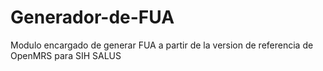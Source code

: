 # Generador-de-FUA
Modulo encargado de generar FUA a partir de la version de referencia de OpenMRS para SIH SALUS
